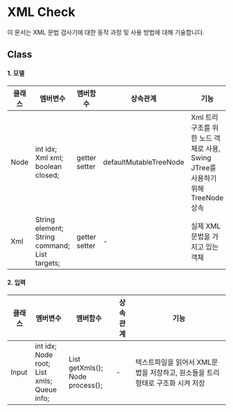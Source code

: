 # XML Check
이 문서는 XML 문법 검사기에 대한 동작 과정 및 사용 방법에 대해 기술합니다.

## Class

#### 1. 모델

| 클래스 | 멤버변수                                                     | 멤버함수           | 상속관계               | 기능                                                         |
| ------ | ------------------------------------------------------------ | ------------------ | ---------------------- | ------------------------------------------------------------ |
| Node   | int idx;<br />Xml xml;<br />boolean closed;                  | getter<br />setter | defaultMutableTreeNode | Xml 트리 구조를 위한 노드 객체로 사용, Swing JTree를 사용하기 위해 TreeNode 상속 |
| Xml    | String element;<br />String command;<br />List<String> targets; | getter<br />setter | -                      | 실제 XML 문법을 가지고 있는 객체                             |

#### 2. 입력

| 클래스 | 멤버변수                                                     | 멤버함수                                  | 상속관계 | 기능                                                         |
| ------ | ------------------------------------------------------------ | ----------------------------------------- | -------- | ------------------------------------------------------------ |
| Input  | int idx;<br />Node root;<br />List<Xml> xmls;<br />Queue<String> info; | List<Xml> getXmls();<br />Node process(); | -        | 텍스트파일을 읽어서 XML문법을 저장하고, 원소들을 트리형태로 구조화 시켜 저장 |

